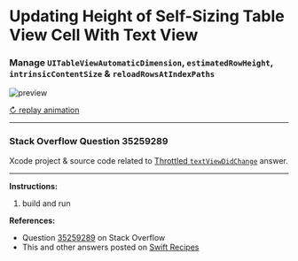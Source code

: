 # Updating Height of Self-Sizing Table View Cell With Text View

### Manage `UITableViewAutomaticDimension`, `estimatedRowHeight`, `intrinsicContentSize` & `reloadRowsAtIndexPaths`

![preview](https://i.stack.imgur.com/00uDU.gif)

[↻ replay animation](https://i.stack.imgur.com/00uDU.gif)

---

### Stack Overflow Question 35259289

Xcode project & source code related to [Throttled `textViewDidChange`](https://stackoverflow.com/questions/35259289/updating-height-of-self-sizing-table-view-cell-with-text-view/35321641#35321641) answer.

---

**Instructions:**

1. build and run

**References:**

- Question [35259289](https://stackoverflow.com/questions/35259289) on Stack Overflow
- This and other answers posted on [Swift Recipes](http://swiftarchitect.com/recipes/)

